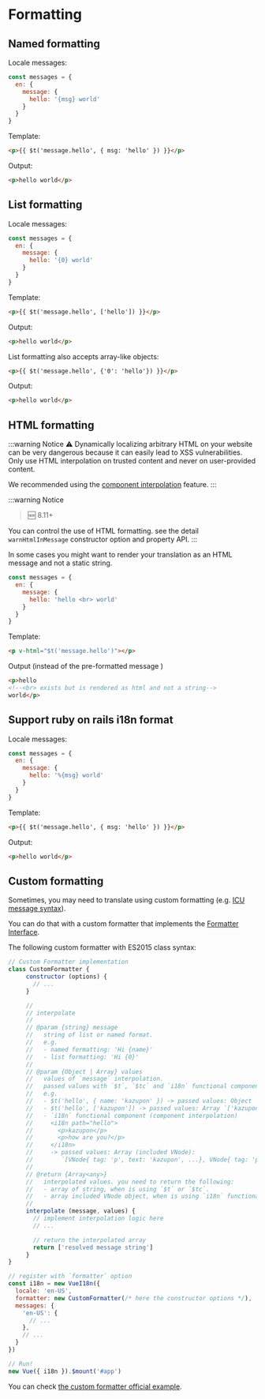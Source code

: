 # Formatting

## Named formatting

Locale messages:

```js
const messages = {
  en: {
    message: {
      hello: '{msg} world'
    }
  }
}
```

Template:

```html
<p>{{ $t('message.hello', { msg: 'hello' }) }}</p>
```

Output:

```html
<p>hello world</p>
```

## List formatting

Locale messages:

```js
const messages = {
  en: {
    message: {
      hello: '{0} world'
    }
  }
}
```

Template:

```html
<p>{{ $t('message.hello', ['hello']) }}</p>
```

Output:

```html
<p>hello world</p>
```

List formatting also accepts array-like objects:

```html
<p>{{ $t('message.hello', {'0': 'hello'}) }}</p>
```

Output:

```html
<p>hello world</p>
```

## HTML formatting

:::warning Notice
:warning: Dynamically localizing arbitrary HTML on your website can be very dangerous because it can easily lead to XSS vulnerabilities. Only use HTML interpolation on trusted content and never on user-provided content.

We recommended using the [component interpolation](interpolation.md) feature.
:::

:::warning Notice
> :new: 8.11+

You can control the use of HTML formatting. see the detail  `warnHtmlInMessage` constructor option and property API.
:::

In some cases you might want to render your translation as an HTML message and not a static string.


```js
const messages = {
  en: {
    message: {
      hello: 'hello <br> world'
    }
  }
}
```

Template:


```html
<p v-html="$t('message.hello')"></p>
```

Output (instead of the pre-formatted message )


```html
<p>hello
<!--<br> exists but is rendered as html and not a string-->
world</p>
```


## Support ruby on rails i18n format

Locale messages:

```js
const messages = {
  en: {
    message: {
      hello: '%{msg} world'
    }
  }
}
```

Template:

```html
<p>{{ $t('message.hello', { msg: 'hello' }) }}</p>
```

Output:

```html
<p>hello world</p>
```

## Custom formatting

Sometimes, you may need to translate using custom formatting (e.g. [ICU message syntax](http://userguide.icu-project.org/formatparse/messages)).

You can do that with a custom formatter that implements the [Formatter Interface](https://github.com/kazupon/vue-i18n/blob/dev/decls/i18n.js#L41-L43).

The following custom formatter with ES2015 class syntax:

```js
// Custom Formatter implementation
class CustomFormatter {
     constructor (options) {
       // ...
     }

     //
     // interpolate
     //
     // @param {string} message
     //   string of list or named format.
     //   e.g.
     //   - named formatting: 'Hi {name}'
     //   - list formatting: 'Hi {0}'
     //
     // @param {Object | Array} values
     //   values of `message` interpolation.
     //   passed values with `$t`, `$tc` and `i18n` functional component.
     //   e.g.
     //   - $t('hello', { name: 'kazupon' }) -> passed values: Object `{ name: 'kazupon' }`
     //   - $t('hello', ['kazupon']) -> passed values: Array `['kazupon']`
     //   - `i18n` functional component (component interpolation)
     //     <i18n path="hello">
     //       <p>kazupon</p>
     //       <p>how are you?</p>
     //     </i18n>
     //     -> passed values: Array (included VNode):
     //        `[VNode{ tag: 'p', text: 'kazupon', ...}, VNode{ tag: 'p', text: 'how are you?', ...}]`
     //
     // @return {Array<any>}
     //   interpolated values. you need to return the following:
     //   - array of string, when is using `$t` or `$tc`.
     //   - array included VNode object, when is using `i18n` functional component.
     //
     interpolate (message, values) {
       // implement interpolation logic here
       // ...

       // return the interpolated array
       return ['resolved message string']
     }
}

// register with `formatter` option
const i18n = new VueI18n({
  locale: 'en-US',
  formatter: new CustomFormatter(/* here the constructor options */),
  messages: {
    'en-US': {
      // ...
    },
    // ...
  }
})

// Run!
new Vue({ i18n }).$mount('#app')
```

You can check [the custom formatter official example](https://github.com/kazupon/vue-i18n/tree/dev/examples/formatting/custom).
